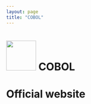 ```yaml
---
layout: page
title: "COBOL"
---
```


# <img src='https://www.tiobe.com/wp-content/themes/tiobe/tiobe-index/images/COBOL.png' width='80'> COBOL
# Official website
